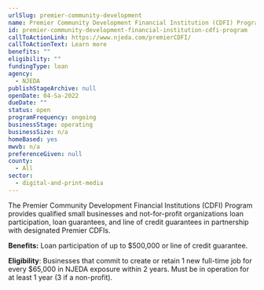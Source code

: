 ```yaml
---
urlSlug: premier-community-development
name: Premier Community Development Financial Institution (CDFI) Program
id: premier-community-development-financial-institution-cdfi-program
callToActionLink: https://www.njeda.com/premierCDFI/
callToActionText: Learn more
benefits: ""
eligibility: ""
fundingType: loan
agency:
  - NJEDA
publishStageArchive: null
openDate: 04-Sa-2022
dueDate: ""
status: open
programFrequency: ongoing
businessStage: operating
businessSize: n/a
homeBased: yes
mwvb: n/a
preferenceGiven: null
county:
  - All
sector:
  - digital-and-print-media
---
```


The Premier Community Development Financial Institutions (CDFI) Program provides qualified small businesses and not-for-profit organizations loan participation, loan guarantees, and line of credit guarantees in partnership with designated Premier CDFIs.

**Benefits:** Loan participation of up to $500,000 or line of credit guarantee.

**Eligibility**: Businesses that commit to create or retain 1 new full-time job for every $65,000 in NJEDA exposure within 2 years. Must be in operation for at least 1 year (3 if a non-profit).
